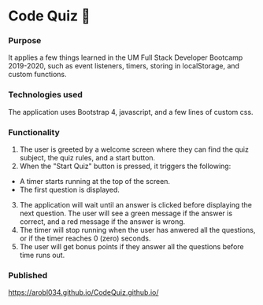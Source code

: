 # Code Quiz :mobile_phone_off:

### Purpose

It applies a few things learned in the UM Full Stack Developer Bootcamp 2019-2020, such as event listeners, timers, storing in localStorage, and custom functions.

### Technologies used

The application uses Bootstrap 4, javascript, and a few lines of custom css.

### Functionality

1. The user is greeted by a welcome screen where they can find the quiz subject, the quiz rules, and a start button.
2. When the "Start Quiz" button is pressed, it triggers the following:
- A timer starts running at the top of the screen.
- The first question is displayed.
3. The application will wait until an answer is clicked before displaying the next question. The user will see a green message if the answer is correct, and a red message if the answer is wrong.
4. The timer will stop running when the user has anwered all the questions, or if the timer reaches 0 (zero) seconds.
5. The user will get bonus points if they answer all the questions before time runs out.

### Published
<https://arobl034.github.io/CodeQuiz.github.io/>
